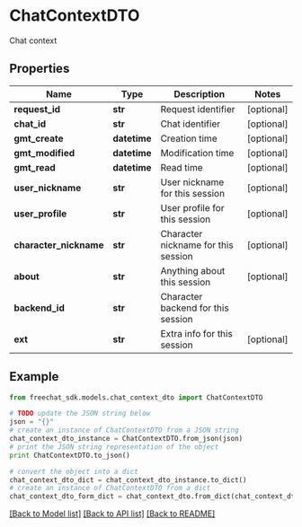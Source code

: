 # ChatContextDTO

Chat context

## Properties

Name | Type | Description | Notes
------------ | ------------- | ------------- | -------------
**request_id** | **str** | Request identifier | [optional] 
**chat_id** | **str** | Chat identifier | [optional] 
**gmt_create** | **datetime** | Creation time | [optional] 
**gmt_modified** | **datetime** | Modification time | [optional] 
**gmt_read** | **datetime** | Read time | [optional] 
**user_nickname** | **str** | User nickname for this session | [optional] 
**user_profile** | **str** | User profile for this session | [optional] 
**character_nickname** | **str** | Character nickname for this session | [optional] 
**about** | **str** | Anything about this session | [optional] 
**backend_id** | **str** | Character backend for this session | 
**ext** | **str** | Extra info for this session | [optional] 

## Example

```python
from freechat_sdk.models.chat_context_dto import ChatContextDTO

# TODO update the JSON string below
json = "{}"
# create an instance of ChatContextDTO from a JSON string
chat_context_dto_instance = ChatContextDTO.from_json(json)
# print the JSON string representation of the object
print ChatContextDTO.to_json()

# convert the object into a dict
chat_context_dto_dict = chat_context_dto_instance.to_dict()
# create an instance of ChatContextDTO from a dict
chat_context_dto_form_dict = chat_context_dto.from_dict(chat_context_dto_dict)
```
[[Back to Model list]](../README.md#documentation-for-models) [[Back to API list]](../README.md#documentation-for-api-endpoints) [[Back to README]](../README.md)


